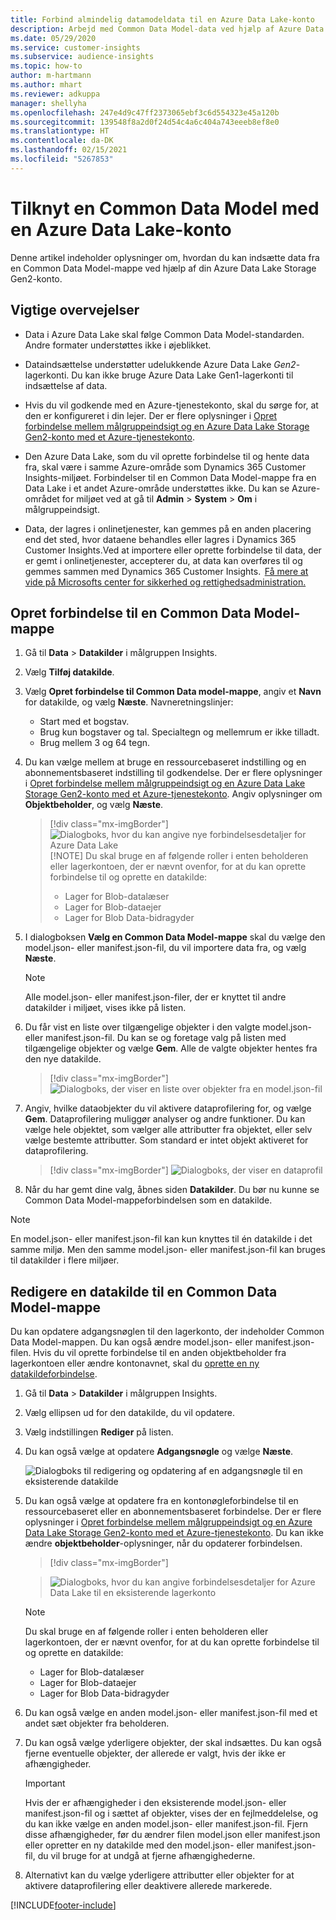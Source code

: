 ```yaml
---
title: Forbind almindelig datamodeldata til en Azure Data Lake-konto
description: Arbejd med Common Data Model-data ved hjælp af Azure Data Lake Storage.
ms.date: 05/29/2020
ms.service: customer-insights
ms.subservice: audience-insights
ms.topic: how-to
author: m-hartmann
ms.author: mhart
ms.reviewer: adkuppa
manager: shellyha
ms.openlocfilehash: 247e4d9c47ff2373065ebf3c6d554323e45a120b
ms.sourcegitcommit: 139548f8a2d0f24d54c4a6c404a743eeeb8ef8e0
ms.translationtype: HT
ms.contentlocale: da-DK
ms.lasthandoff: 02/15/2021
ms.locfileid: "5267853"
---
```

# <a name="connect-to-a-common-data-model-folder-using-an-azure-data-lake-account"></a>Tilknyt en Common Data Model med en Azure Data Lake-konto

Denne artikel indeholder oplysninger om, hvordan du kan indsætte data fra en Common Data Model-mappe ved hjælp af din Azure Data Lake Storage Gen2-konto.

## <a name="important-considerations"></a>Vigtige overvejelser

- Data i Azure Data Lake skal følge Common Data Model-standarden. Andre formater understøttes ikke i øjeblikket.

- Dataindsættelse understøtter udelukkende Azure Data Lake *Gen2*-lagerkonti. Du kan ikke bruge Azure Data Lake Gen1-lagerkonti til indsættelse af data.

- Hvis du vil godkende med en Azure-tjenestekonto, skal du sørge for, at den er konfigureret i din lejer. Der er flere oplysninger i [Opret forbindelse mellem målgruppeindsigt og en Azure Data Lake Storage Gen2-konto med et Azure-tjenestekonto](connect-service-principal.md).

- Den Azure Data Lake, som du vil oprette forbindelse til og hente data fra, skal være i samme Azure-område som Dynamics 365 Customer Insights-miljøet. Forbindelser til en Common Data Model-mappe fra en Data Lake i et andet Azure-område understøttes ikke. Du kan se Azure-området for miljøet ved at gå til **Admin** > **System** > **Om** i målgruppeindsigt.

- Data, der lagres i onlinetjenester, kan gemmes på en anden placering end det sted, hvor dataene behandles eller lagres i Dynamics 365 Customer Insights.Ved at importere eller oprette forbindelse til data, der er gemt i onlinetjenester, accepterer du, at data kan overføres til og gemmes sammen med Dynamics 365 Customer Insights.  [Få mere at vide på Microsofts center for sikkerhed og rettighedsadministration.](https://www.microsoft.com/trust-center)

## <a name="connect-to-a-common-data-model-folder"></a>Opret forbindelse til en Common Data Model-mappe

1. Gå til **Data** > **Datakilder** i målgruppen Insights.

1. Vælg **Tilføj datakilde**.

1. Vælg **Opret forbindelse til Common Data model-mappe**, angiv et **Navn** for datakilde, og vælg **Næste**. Navneretningslinjer: 
   - Start med et bogstav.
   - Brug kun bogstaver og tal. Specialtegn og mellemrum er ikke tilladt.
   - Brug mellem 3 og 64 tegn.

1. Du kan vælge mellem at bruge en ressourcebaseret indstilling og en abonnementsbaseret indstilling til godkendelse. Der er flere oplysninger i [Opret forbindelse mellem målgruppeindsigt og en Azure Data Lake Storage Gen2-konto med et Azure-tjenestekonto](connect-service-principal.md). Angiv oplysninger om **Objektbeholder**, og vælg **Næste**.
   > [!div class="mx-imgBorder"]
   > ![Dialogboks, hvor du kan angive nye forbindelsesdetaljer for Azure Data Lake](media/enter-new-storage-details.png)
   > [!NOTE]
   > Du skal bruge en af følgende roller i enten beholderen eller lagerkontoen, der er nævnt ovenfor, for at du kan oprette forbindelse til og oprette en datakilde:
   >  - Lager for Blob-datalæser
   >  - Lager for Blob-dataejer
   >  - Lager for Blob Data-bidragyder

1. I dialogboksen **Vælg en Common Data Model-mappe** skal du vælge den model.json- eller manifest.json-fil, du vil importere data fra, og vælg **Næste**.
   > [!NOTE]
   > Alle model.json- eller manifest.json-filer, der er knyttet til andre datakilder i miljøet, vises ikke på listen.

1. Du får vist en liste over tilgængelige objekter i den valgte model.json- eller manifest.json-fil. Du kan se og foretage valg på listen med tilgængelige objekter og vælge **Gem**. Alle de valgte objekter hentes fra den nye datakilde.
   > [!div class="mx-imgBorder"]
   > ![Dialogboks, der viser en liste over objekter fra en model.json-fil](media/review-entities.png)

8. Angiv, hvilke dataobjekter du vil aktivere dataprofilering for, og vælge **Gem**. Dataprofilering muliggør analyser og andre funktioner. Du kan vælge hele objektet, som vælger alle attributter fra objektet, eller selv vælge bestemte attributter. Som standard er intet objekt aktiveret for dataprofilering.
   > [!div class="mx-imgBorder"]
   > ![Dialogboks, der viser en dataprofil](media/dataprofiling-entities.png)

9. Når du har gemt dine valg, åbnes siden **Datakilder**. Du bør nu kunne se Common Data Model-mappeforbindelsen som en datakilde.

> [!NOTE]
> En model.json- eller manifest.json-fil kan kun knyttes til én datakilde i det samme miljø. Men den samme model.json- eller manifest.json-fil kan bruges til datakilder i flere miljøer.

## <a name="edit-a-common-data-model-folder-data-source"></a>Redigere en datakilde til en Common Data Model-mappe

Du kan opdatere adgangsnøglen til den lagerkonto, der indeholder Common Data Model-mappen. Du kan også ændre model.json- eller manifest.json-filen. Hvis du vil oprette forbindelse til en anden objektbeholder fra lagerkontoen eller ændre kontonavnet, skal du [oprette en ny datakildeforbindelse](#connect-to-a-common-data-model-folder).

1. Gå til **Data** > **Datakilder** i målgruppen Insights.

2. Vælg ellipsen ud for den datakilde, du vil opdatere.

3. Vælg indstillingen **Rediger** på listen.

4. Du kan også vælge at opdatere **Adgangsnøgle** og vælge **Næste**.

   ![Dialogboks til redigering og opdatering af en adgangsnøgle til en eksisterende datakilde](media/edit-access-key.png)

5. Du kan også vælge at opdatere fra en kontonøgleforbindelse til en ressourcebaseret eller en abonnementsbaseret forbindelse. Der er flere oplysninger i [Opret forbindelse mellem målgruppeindsigt og en Azure Data Lake Storage Gen2-konto med et Azure-tjenestekonto](connect-service-principal.md). Du kan ikke ændre **objektbeholder**-oplysninger, når du opdaterer forbindelsen.
   > [!div class="mx-imgBorder"]

   > ![Dialogboks, hvor du kan angive forbindelsesdetaljer for Azure Data Lake til en eksisterende lagerkonto](media/enter-existing-storage-details.png)

   > [!NOTE]
   > Du skal bruge en af følgende roller i enten beholderen eller lagerkontoen, der er nævnt ovenfor, for at du kan oprette forbindelse til og oprette en datakilde:
   >  - Lager for Blob-datalæser
   >  - Lager for Blob-dataejer
   >  - Lager for Blob Data-bidragyder


6. Du kan også vælge en anden model.json- eller manifest.json-fil med et andet sæt objekter fra beholderen.

7. Du kan også vælge yderligere objekter, der skal indsættes. Du kan også fjerne eventuelle objekter, der allerede er valgt, hvis der ikke er afhængigheder.

   > [!IMPORTANT]
   > Hvis der er afhængigheder i den eksisterende model.json- eller manifest.json-fil og i sættet af objekter, vises der en fejlmeddelelse, og du kan ikke vælge en anden model.json- eller manifest.json-fil. Fjern disse afhængigheder, før du ændrer filen model.json eller manifest.json eller opretter en ny datakilde med den model.json- eller manifest.json-fil, du vil bruge for at undgå at fjerne afhængighederne.

8. Alternativt kan du vælge yderligere attributter eller objekter for at aktivere dataprofilering eller deaktivere allerede markerede.   


[!INCLUDE[footer-include](../includes/footer-banner.md)]